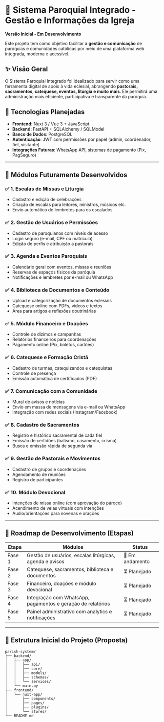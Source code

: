 # 🙏 Sistema Paroquial Integrado - Gestão e Informações da Igreja

**Versão Inicial - Em Desenvolvimento**

Este projeto tem como objetivo facilitar a **gestão e comunicação** de paróquias e comunidades católicas por meio de uma plataforma web integrada, moderna e acessível.

## ✨ Visão Geral

O Sistema Paroquial Integrado foi idealizado para servir como uma ferramenta digital de apoio à vida eclesial, abrangendo **pastorais, sacramentos, catequese, eventos, liturgia e muito mais**. Ele permitirá uma administração mais eficiente, participativa e transparente da paróquia.

## 🔧 Tecnologias Planejadas

- **Frontend**: Nuxt 3 / Vue 3 + JavaScript  
- **Backend**: FastAPI + SQLAlchemy / SQLModel  
- **Banco de Dados**: PostgreSQL  
- **Autenticação**: JWT com permissões por papel (admin, coordenador, fiel, visitante)  
- **Integrações Futuras**: WhatsApp API, sistemas de pagamento (Pix, PagSeguro)

---

## 📌 Módulos Futuramente Desenvolvidos

### ✅ 1. Escalas de Missas e Liturgia
- Cadastro e edição de celebrações
- Criação de escalas para leitores, ministros, músicos etc.
- Envio automático de lembretes para os escalados

### ✅ 2. Gestão de Usuários e Permissões
- Cadastro de paroquianos com níveis de acesso
- Login seguro (e-mail, CPF ou matrícula)
- Edição de perfis e atribuição a pastorais

### ✅ 3. Agenda e Eventos Paroquiais
- Calendário geral com eventos, missas e reuniões
- Reservas de espaços físicos da paróquia
- Notificações e lembretes por e-mail ou WhatsApp

### ✅ 4. Biblioteca de Documentos e Conteúdo
- Upload e categorização de documentos eclesiais
- Catequese online com PDFs, vídeos e textos
- Área para artigos e reflexões doutrinárias

### ✅ 5. Módulo Financeiro e Doações
- Controle de dízimos e campanhas
- Relatórios financeiros para coordenações
- Pagamento online (Pix, boletos, cartões)

### ✅ 6. Catequese e Formação Cristã
- Cadastro de turmas, catequizandos e catequistas
- Controle de presença
- Emissão automática de certificados (PDF)

### ✅ 7. Comunicação com a Comunidade
- Mural de avisos e notícias
- Envio em massa de mensagens via e-mail ou WhatsApp
- Integração com redes sociais (Instagram/Facebook)

### ✅ 8. Cadastro de Sacramentos
- Registro e histórico sacramental de cada fiel
- Emissão de certidões (batismo, casamento, crisma)
- Busca e emissão rápida de segunda via

### ✅ 9. Gestão de Pastorais e Movimentos
- Cadastro de grupos e coordenações
- Agendamento de reuniões
- Registro de participantes

### ✅ 10. Módulo Devocional
- Intenções de missa online (com aprovação do pároco)
- Acendimento de velas virtuais com intenções
- Áudio/orientações para novenas e orações

---

## 🚀 Roadmap de Desenvolvimento (Etapas)

| Etapa | Módulos | Status |
|-------|---------|--------|
| Fase 1 | Gestão de usuários, escalas litúrgicas, agenda e avisos | 🔄 Em andamento |
| Fase 2 | Catequese, sacramentos, biblioteca e documentos | ⏳ Planejado |
| Fase 3 | Financeiro, doações e módulo devocional | ⏳ Planejado |
| Fase 4 | Integração com WhatsApp, pagamentos e geração de relatórios | ⏳ Planejado |
| Fase 5 | Painel administrativo com analytics e notificações | ⏳ Planejado |

---

## 📁 Estrutura Inicial do Projeto (Proposta)

```plaintext
parish-system/
├── backend/
│   ├── app/
│   │   ├── api/
│   │   ├── core/
│   │   ├── models/
│   │   ├── schemas/
│   │   └── services/
│   └── main.py
├── frontend/
│   └── nuxt-app/
│       ├── components/
│       ├── pages/
│       ├── plugins/
│       └── stores/
└── README.md
